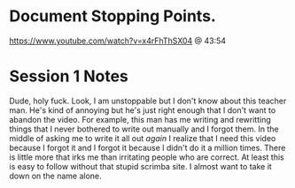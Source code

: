# Document Stopping Points.

https://www.youtube.com/watch?v=x4rFhThSX04 @ 43:54

# Session 1 Notes

Dude, holy fuck. Look, I am unstoppable but I don't know about this teacher man.
He's kind of annoying but he's just right enough that I don't want to abandon
the video.
For example, this man has me writing and rewritting things that I never bothered to 
write out manually and I forgot them. In the middle of asking me to write it all out *again*
I realize that I need this video because I forgot it and I forgot it because I didn't do it a million times. 
There is little more that irks me than irritating people who are correct. 
At least this is easy to follow without that stupid scrimba site.
I almost want to take it down on the name alone.

